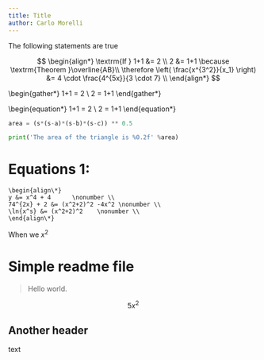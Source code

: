 ```yaml
---
title: Title
author: Carlo Morelli
---
```


<p>The following statements are true</p>

$$
\begin{align*} 
	\textrm{If } 1+1 &= 2 \\
	2 &= 1+1 \because \textrm{Theorem }\overline{AB}\\
	\therefore \left( \frac{x^{3^2}}{x_1} \right) &= 4 \cdot \frac{4^{5x}}{3 \cdot 7} \\
\end{align*}
$$

\\begin{gather\*} 1+1 = 2 \\ 2 = 1+1 \\end{gather\*}

\\begin{equation\*} 1+1 = 2 \\ 2 = 1+1 \\end{equation\*}

```python
area = (s*(s-a)*(s-b)*(s-c)) ** 0.5
```

```python
print('The area of the triangle is %0.2f' %area)
```
# Equations 1:

    \begin{align\*} 
    y &= x^4 + 4      \nonumber \\
    74^{2x} + 2 &= (x^2+2)^2 -4x^2 \nonumber \\
    \ln{x^s} &= (x^2+2)^2    \nonumber \\
    \end{align\*}

When we $x^2$ 

# Simple readme file

> Hello world.

$$5x^2$$

## Another header

text 
